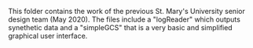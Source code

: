 This folder contains the work of the previous St. Mary's University senior design team (May 2020).
The files include a "logReader" which outputs synethetic data and a "simpleGCS" that is a 
very basic and simplified graphical user interface.

